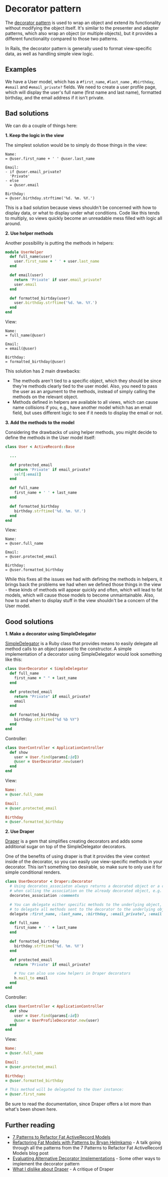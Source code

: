 # Decorator pattern

The [decorator pattern](https://en.wikipedia.org/wiki/Decorator_pattern) is
used to wrap an object and extend its functionality without modifying the
object itself. It's similar to the presenter and adapter patterns, which also
wrap an object (or multiple objects), but it provides a different functionality
compared to those two patterns.

In Rails, the decorator pattern is generally used to format
view-specific data, as well as handling simple view logic.

## Examples

We have a User model, which has a ```#first_name```, ```#last_name```
, ```#birthday```, ```#email``` and ```#email_private?``` fields. We need to create
a user profile page, which will display the user's full name (first name
and last name), formatted birthday, and the email address if it isn't private.

## Bad solutions

We can do a couple of things here:

**1. Keep the logic in the view**

The simplest solution would be to simply do those things in the view:  

``` slim
Name:
= @user.first_name + ' ' @user.last_name

Email:
- if @user.email_private?
  'Private'
- else
  = @user.email

Birthday:
= @user.birthday.strftime('%d. %m. %Y.')
```

This is a bad solution because views shouldn't be concerned with how to display
data, or what to display under what conditions. Code like this tends to
multiply, so views quickly become an unreadable mess filled with logic all
around.


**2. Use helper methods**

Another possibility is putting the methods in helpers:

``` ruby
module UserHelper
  def full_name(user)
    user.first_name + ' ' + user.last_name
  end

  def email(user)
    return 'Private' if user.email_private?
    user.email
  end

  def formatted_birtday(user)
    user.birthday.strftime('%d. %m. %Y.')
  end
end
```

View:

```
Name:
= full_name(@user)

Email:
= email(@user)

Birthday:
= formatted_birthday(@user)
```

This solution has 2 main drawbacks:

  * The methods aren't tied to a specific object, which they should be since
    they're methods clearly tied to the user model. Also, you need to pass the
    user as an argument to the methods, instead of simply calling the methods
    on the relevant object.
  * Methods defined in helpers are available to all views, which can cause name
    collisions if you, e.g., have another model which has an email field, but
    uses different logic to see if it needs to display the email or not.

**3. Add the methods to the model**

Considering the drawbacks of using helper methods, you might decide to define
the methods in the User model itself:

``` ruby
class User < ActiveRecord::Base

  ...

  def protected_email
    return 'Private' if email_private?
    self[:email]
  end

  def full_name
    first_name + ' ' + last_name
  end

  def formatted_birthday
    birthday.strftime('%d. %m. %Y.')
  end
end
```

View:

```
Name:
= @user.full_name

Email:
= @user.protected_email

Birthday:
= @user.formatted_birthday
```

While this fixes all the issues we had with defining the methods in helpers,
it brings back the problems we had when we defined those things in the view -
these kinds of methods will appear quickly and often, which will lead to fat
models, which will cause those models to become unmaintainable. Also, how to
and when to display stuff in the view shouldn't be a concern of the User model.

## Good solutions

**1. Make a decorator using SimpleDelegator**

[SimpleDelegator](http://ruby-doc.org/stdlib-2.2.3/libdoc/delegate/rdoc/SimpleDelegator.html)
is a Ruby class that provides means to easily delegate all method calls to an object passed
to the constructor. A simple implementation of a decorator using SimpleDelegator would look
something like this:

``` ruby
class UserDecorator < SimpleDelegator
  def full_name
    first_name + " " + last_name
  end

  def protected_email
    return "Private" if email_private?
    email
  end

  def formatted_birthday
    birthday.strftime("%d %b %Y")
  end
end
```

Controller:

``` ruby
class UserController < ApplicationController
  def show
    user = User.find(params[:id])
    @user = UserDecorator.new(user)
  end
end
```

View:

``` ruby
Name:
= @user.full_name

Email:
= @user.protected_email

Birthday
= @user.formatted_birthday
```

**2. Use Draper**

[Draper](https://github.com/drapergem/draper/) is a gem that simplifies creating
decorators and adds some additional sugar on top of the SimpleDelegator decorators.

One of the benefits of using draper is that it provides the view context inside of the
decorator, so you can easily use view-specific methods in your decorator. This isn't
something too desirable, so make sure to only use it for simple conditional renders.

``` ruby
class UserDecorator < Draper::Decorator
  # Using decorates_associaton always returns a decorated object or a collection
  # when calling the association on the already decorated object, e.g. user.comments
  decorates_association :comments

  # You can delegate either specific methods to the underlying object, or use delegate_all
  # to delegate all methods sent to the decorator to the underlying object
  delegate :first_name, :last_name, :birthday, :email_private?, :email

  def full_name
    first_name + ' ' + last_name
  end

  def formatted_birthday
    birthday.strftime('%d. %m. %Y')
  end

  def protected_email
    return 'Private' if email_private?

    # You can also use view helpers in Draper decorators
    h.mail_to email
  end
end
```

Controller:

``` ruby
class UserController < ApplicationController
  def show
    user = User.find(params[:id])
    @user = UserProfileDecorator.new(user)
  end
end
```

View:

``` ruby
Name:
= @user.full_name

Email:
= @user.protected_email

Birthday:
= @user.formatted_birthday

# This method will be delegated to the User instance:
= @user.first_name
```

Be sure to read the documentation, since Draper offers a lot more than what's
been shown here.

## Further reading

* [7 Patterns to Refactor Fat ActiveRecord Models](http://blog.codeclimate.com/blog/2012/10/17/7-ways-to-decompose-fat-activerecord-models/)
* [Refactoring Fat Models with Patterns by Bryan Helmkamp](https://www.youtube.com/watch?v=5yX6ADjyqyE) - A talk going through all the patterns from the 7 Patterns to Refactor Fat ActiveRecord Models blog post
* [Evaluating Alternative Decorator Implementations](https://robots.thoughtbot.com/evaluating-alternative-decorator-implementations-in) - Some other ways to implement the decorator pattern
* [What I dislike about Draper](http://thepugautomatic.com/2014/03/draper/) - A critique of Draper
